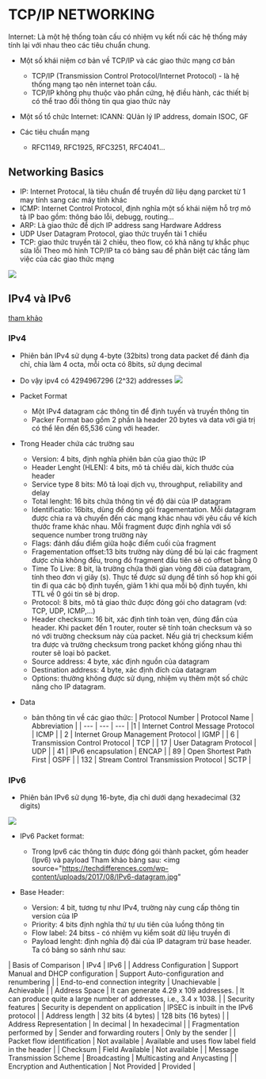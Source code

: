 # TCP/IP NETWORKING
Internet: Là một hệ thống toàn cấu có nhiệm vụ kết nối các hệ thống máy tính lại với nhau theo các tiêu chuẩn chung.

- Một số khái niệm cơ bản về TCP/IP và các giao thức mạng cơ bản
	- TCP/IP (Transmission Control Protocol/Internet Protocol) - là hệ thống mạng tạo nên internet toàn cầu.
	- TCP/IP không phụ thuộc vào phần cứng, hệ điều hành, các thiết bị có thể trao đổi thông tin qua giao thức này
- Một số tổ chức Internet: ICANN: QUản lý IP address, domain ISOC, GF

- Các tiêu chuẩn mạng
	- RFC1149, RFC1925, RFC3251, RFC4041...
	
## Networking Basics
- IP: Internet Protocal, là tiêu chuẩn để truyền dữ liệu dạng parcket từ 1 may tính sang các máy tính khác
- ICMP: Internet Control Protocol, định nghĩa một số khái niệm hỗ trợ mô tả IP bao gồm: thông báo lỗi, debugg, routing...
- ARP: Là giao thức để dịch IP address sang Hardware Address
- UDP User Datagram Protocol, giao thức truyển tài 1 chiều
- TCP: giao thức truyền tải 2 chiều, theo flow, có khả năng tự khắc phục sửa lỗi
Theo mô hình TCP/IP ta có bảng sau để phân biệt các tầng làm việc của các giao thức mạng
<img src="https://imgur.com/UtvPvbk.jpg">

## IPv4 và IPv6
[tham khảo](https://techdifferences.com/difference-between-ipv4-and-ipv6.html)

### IPv4
- Phiên bản IPv4 sử dụng 4-byte (32bits) trong data packet để đánh địa chỉ, chia làm 4 octa, mỗi octa có 8bits, sử dụng decimal
- Do vậy ipv4 có 4294967296 (2^32) addresses
	<img src="https://imgur.com/xb1JV2w.jpg">

	<src img="https://techdifferences.com/wp-content/uploads/2017/08/IPv4-datagram.jpg">

- Packet Format 
	- Một IPv4 datagram các thông tin để định tuyến và truyền thông tin
	- Packer Format bao gồm 2 phần là header 20 bytes và data với giá trị có thể lên đến 65,536 cùng với header.
- Trong Header chứa các trường sau
	- Version: 4 bits, định nghĩa phiên bản của giao thức IP
	- Header Lenght (HLEN): 4 bits, mô tả chiều dài, kích  thước của header 
	- Service type 8 bits: Mô tả loại dịch vụ, throughput, reliability and delay
	- Total lenght: 16 bits  chứa thông tin về độ dài của IP datagram
	- Identificatio: 16bits, dùng để đóng gói fragementation. Mỗi datagram được chia ra và chuyển đến các mạng khác nhau với yêu cầu về kích thước frame khác nhau. Mỗi fragment được định nghĩa với số sequence number trong trường này
	- Flags: đánh dấu điểm giữa hoặc điểm cuối của fragment
	- Fragementation offset:13 bits trường này dùng để bù lại các fragment được chia không đều, trong đó fragment đầu tiên sẽ có offset bằng 0
	- Time To Live: 8 bit, là trường chứa thời gian vòng đời của datagram, tính theo đơn vị giây (s). Thực tế được sử dụng để tính số hop khi gói tin đi qua các bộ định tuyến, giảm 1 khi qua mỗi bộ định tuyến, khi TTL về 0 gói tin sẽ bị drop.
	- Protocol: 8 bits, mô tả giao thức được đóng gói cho datagram (vd: TCP, UDP, ICMP,...)
	- Header checksum: 16 bit, xác định tính toàn vẹn, đúng đắn của header. Khi packet đến 1 router, router sẽ tính toán checksum và so nó với trường checksum này của packet. Nếu giá trị checksum kiểm tra được và trường checksum trong packet không giống nhau thì router sẽ loại bỏ packet. 
	- Source address: 4 byte, xác định nguồn của datagram
	- Destination address: 4 byte, xác định đích của datagram
	- Options: thường không được sử dụng, nhiệm vụ thêm một số chức năng cho IP datagram. 
- Data
	- bản thông tin về các giao thức:
| Protocol Number |	Protocol Name | Abbreviation |
| --- | --- | --- |
|1 | Internet Control Message Protocol | ICMP |
| 2 | Internet Group Management Protocol | IGMP |
| 6 | Transmission Control Protocol | TCP |
| 17 | User Datagram Protocol | UDP |
| 41 | IPv6 encapsulation |	ENCAP |
| 89 | Open Shortest Path First |	OSPF | 
| 132 | Stream Control Transmission Protocol | SCTP |	

### IPv6

- Phiên bản IPv6 sử dụng 16-byte, địa chỉ dưới dạng hexadecimal (32 digits)
<img src="https://imgur.com/IxzBgNB.jpg">

- IPv6 Packet format:
	- Trong Ipv6 các thông tin được đóng gói thành packet, gồm header (Ipv6) và payload
Tham khảo bảng sau:	
<img source="https://techdifferences.com/wp-content/uploads/2017/08/IPv6-datagram.jpg"

- Base Header:
	<img source="https://techdifferences.com/wp-content/uploads/2017/08/IPv6-datagram-format.jpg">
	
	- Version: 4 bit, tương tự như IPv4, trường này cung cấp thông tin version của IP
	- Priority: 4 bits định nghĩa thứ tự ưu tiên của luồng thông tin
	- Flow label: 24 bitss - có nhiệm vụ kiểm soát dữ liệu truyền đi
	- Payload lenght: định nghĩa độ đài của IP datagram trừ base header.
Ta có bảng so sánh như sau:

| Basis of Comparison | IPv4 | IPv6 |
| Address Configuration | Support Manual and DHCP configuration | Support Auto-configuration and renumbering |
| End-to-end connection integrity |	Unachievable | Achievable |
| Address Space |	It can generate 4.29 x 109 addresses. | It can produce quite a large number of addresses, i.e., 3.4 x 1038. |
| Security features |	Security is dependent on application | IPSEC is inbuilt in the IPv6 protocol |
| Address length | 32 bits (4 bytes) | 128 bits (16 bytes) |
| Address Representation | In decimal | In hexadecimal |
| Fragmentation performed by | Sender and forwarding routers | Only by the sender |
| Packet flow identification | Not available | Available and uses flow label field in the header |
| Checksum | Field Available | Not available |
| Message Transmission Scheme | Broadcasting | Multicasting and Anycasting |
| Encryption and Authentication | Not Provided | Provided |

